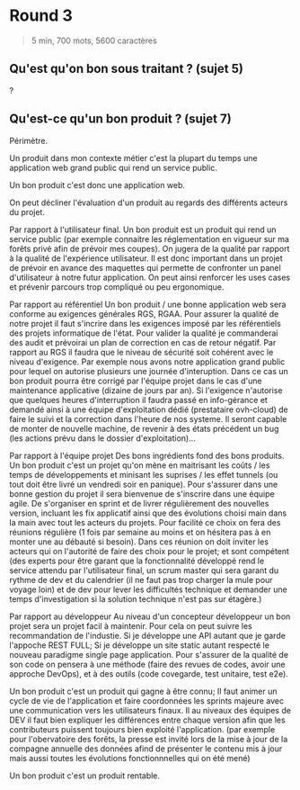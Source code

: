 # Round 3

> 5 min, 700 mots, 5600 caractères

## Qu'est qu'on bon sous traitant ? (sujet 5)

?

## Qu'est-ce qu'un bon produit ? (sujet 7)

Périmètre.

Un produit dans mon contexte métier c'est la plupart du temps une application web grand public qui rend un service public.

Un bon produit c'est donc une application web.

On peut décliner l'évaluation d'un produit au regards des différents acteurs du projet.

Par rapport à l'utilisateur final.
Un bon produit est un produit qui rend un service public (par exemple connaitre les réglementation en vigueur sur ma forêts privé afin de prévoir mes coupes). On jugera de la qualité par rapport à la qualité de l'expérience utilisateur.
Il est donc important dans un projet de prévoir en avance des maquettes qui permette de confronter un panel d'utilisateur à notre futur application. On peut ainsi renforcer les uses cases et prévenir parcours trop compliqué ou peu ergonomique.

Par rapport au référentiel
Un bon produit / une bonne application web sera conforme au exigences générales RGS, RGAA.
Pour assurer la qualité de notre projet il faut s'incrire dans les exigences imposé par les référentiels des projets informatique de l'état.
Pour valider la qualité je commanderai des audit et prévoirai un plan de correction en cas de retour négatif.
Par rapport au RGS il faudra que le niveau de sécurité soit cohérent avec le niveau d'exigence.
Par exemple nous avons notre application grand public pour lequel on autorise plusieurs une journée d'interuption. Dans ce cas un bon produit pourra être corrigé par l'équipe projet dans le cas d'une maintenance applicative (dizaine de jours par an).
Si l'exigence n'autorise que quelques heures d'interruption il faudra passé en info-gérance et demandé ainsi à une équipe d'exploitation dédié (prestataire ovh-cloud) de faire le suivi et la correction dans l'heure de nos systeme. Il seront capable de monter de nouvelle machine, de revenir à des états précédent un bug (les actions prévu dans le dossier d'exploitation)...

Par rapport à l'équipe projet
Des bons ingrédients fond des bons produits.
Un bon produit c'est un projet qu'on mène en maitrisant les coûts / les temps de développements et minisant les suprises / les effet tunnels (ou tout doit être livré un vendredi soir en panique).
Pour s'assurer dans une bonne gestion du projet il sera bienvenue de s'inscrire dans une équipe agile. De s'organiser en sprint et de livrer régulièrement des nouvelles version, incluant les fix applicatif ainsi que des évolutions choisi main dans la main avec tout les acteurs du projets.
Pour facilité ce choix on fera des réunions régulière (1 fois par semaine au moins et on hésitera pas à en monter une au débauté si besoin). Dans ces réunion on doit inviter les acteurs qui on l'autorité de faire des choix pour le projet; et sont compétent (des experts pour être garant que la fonctionnalité développé rend le service attendu par l'utilisateur final, un scrum master qui sera garant du rythme de dev et du calendrier (il ne faut pas trop charger la mule pour voyage loin) et de dev pour lever les difficultés technique et demander une temps d'investigation si la solution technique n'est pas sur étagère.)

Par rapport au développeur
Au niveau d'un concepteur développeur un bon projet sera un projet facil à maintenir. Pour cela on peut suivre les recommandation de l'industie. Si je développe une API autant que je garde l'appoche REST FULL; Si je développe un site static autant respecté le nouveau paradigme single page application.
Pour s'assurer de la qualité de son code on pensera à une méthode (faire des revues de codes, avoir une approche DevOps), et à des outils (code covegarde, test unitaire, test e2e).

Un bon produit c'est un produit qui gagne à être connu;
Il faut animer un cycle de vie de l'application et faire coordonnées les sprints majeure avec une communication vers les utilisateurs finaux.
Il au niveaux des équipes de DEV il faut bien expliquer les différences entre chaque version afin que les contributeurs puissent toujours bien exploité l'application.
(par exemple pour l'obervatoire des forêts, la presse est invité lors de la mise à jour de la compagne annuelle des données afind de présenter le contenu mis à jour mais aussi toutes les évolutions fonctionnnelles qui on été mené)

Un bon produit c'est un produit rentable.
